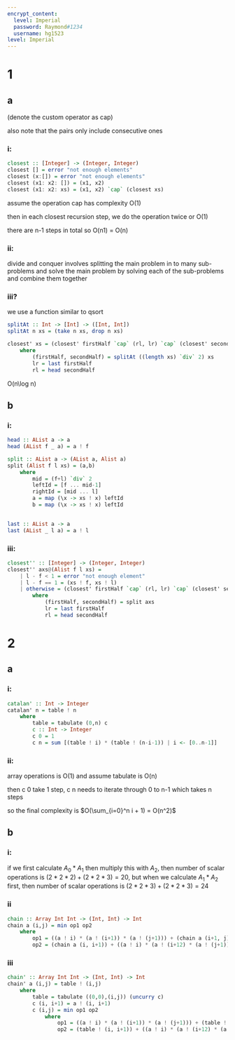 ```yaml
---
encrypt_content:
  level: Imperial
  password: Raymond#1234
  username: hg1523
level: Imperial
---
```

# 1
## a

(denote the custom operator as cap)

also note that the pairs only include consecutive ones
### i:
```haskell
closest :: [Integer] -> (Integer, Integer)
closest [] = error "not enough elements"
closest (x:[]) = error "not enough elements"
closest (x1: x2: []) = (x1, x2)
closest (x1: x2: xs) = (x1, x2) `cap` (closest xs)
```

assume the operation cap has complexity O(1)

then in each closest recursion step, we do the operation twice or O(1)

there are n-1 steps in total so O(n1) = O(n)

### ii:
divide and conquer involves splitting the main problem in to many sub-problems and solve the main problem by solving each of the sub-problems and combine them together

### iii?
we use a function similar to qsort

```haskell
splitAt :: Int -> [Int] -> ([Int, Int])
splitAt n xs = (take n xs, drop n xs)

closest' xs = (closest' firstHalf `cap` (rl, lr) `cap` (closest' secondHalf)
	where
		(firstHalf, secondHalf) = splitAt ((length xs) `div` 2) xs
		lr = last firstHalf
		rl = head secondHalf
```

O(n\log n)

## b
### i:
```haskell
head :: AList a -> a
head (AList f _ a) = a ! f

split :: AList a -> (AList a, Alist a)
split (Alist f l xs) = (a,b)
	where
		mid = (f+l) `div` 2
		leftId = [f ... mid-1]
		rightId = [mid ... l]
		a = map (\x -> xs ! x) leftId
		b = map (\x -> xs ! x) leftId
		

last :: AList a -> a
last (AList _ l a) = a ! l
```

### iii:
```haskell
closest'' :: [Integer] -> (Integer, Integer)
closest'' axs@(Alist f l xs) =
	| l - f < 1 = error "not enough element"
	| l - f == 1 = (xs ! f, xs ! l)
	| otherwise = (closest' firstHalf `cap` (rl, lr) `cap` (closest' secondHalf)
		where 
			(firstHalf, secondHalf) = split axs
			lr = last firstHalf
			rl = head secondHalf
```

# 2
## a
### i:
```haskell
catalan' :: Int -> Integer
catalan' n = table ! n
	where
		table = tabulate (0,n) c
		c :: Int -> Integer
		c 0 = 1
		c n = sum [(table ! i) * (table ! (n-i-1)) | i <- [0..n-1]]
```

### ii:
array operations is O(1) and assume tabulate is O(n)

then c 0 take 1 step, c n needs to iterate through 0 to n-1 which takes n steps

so the final complexity is $O(\sum_{i=0}^n i  + 1) = O(n^2)$

## b
### i:
if we first calculate $A_0 * A_1$ then multiply this with $A_2$, then number of scalar operations is $(2*2*2) + (2*2*3) = 20$, but when we calculate $A_1*A_2$ first, then number of scalar operations is $(2*2*3) + (2*2*3) = 24$

### ii

```haskell
chain :: Array Int Int -> (Int, Int) -> Int
chain a (i,j) = min op1 op2
	where
		op1 = ((a ! i) * (a ! (i+1)) * (a ! (j+1))) + (chain a (i+1, j))
		op2 = (chain a (i, i+1)) + ((a ! i) * (a ! (i+12) * (a ! (j+1))) + (chain a (i+2, j))
```

### iii

```haskell
chain' :: Array Int Int -> (Int, Int) -> Int
chain' a (i,j) = table ! (i,j)
	where
		table = tabulate ((0,0),(i,j)) (uncurry c)
		c (i, i+1) = a ! (i, i+1)
		c (i,j) = min op1 op2
			where 
				op1 = ((a ! i) * (a ! (i+1)) * (a ! (j+1))) + (table ! (i+1, j))
				op2 = (table ! (i, i+1)) + ((a ! i) * (a ! (i+12) * (a ! (j+1))) + (table ! (i+2, j))
```